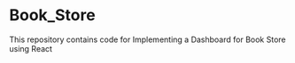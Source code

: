 # Book_Store
This repository contains code for Implementing a Dashboard for Book Store using React 
